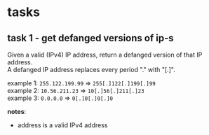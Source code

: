 # tasks

## task 1 - get defanged versions of ip-s

Given a valid (IPv4) IP address, return a defanged version of that IP address.  
A defanged IP address replaces every period "." with "[.]".

example 1: `255.122.199.99` => `255[.]122[.]199[.]99`  
example 2: `10.56.211.23` => `10[.]56[.]211[.]23`  
example 3: `0.0.0.0` => `0[.]0[.]0[.]0`

**notes**:

- address is a valid IPv4 address
